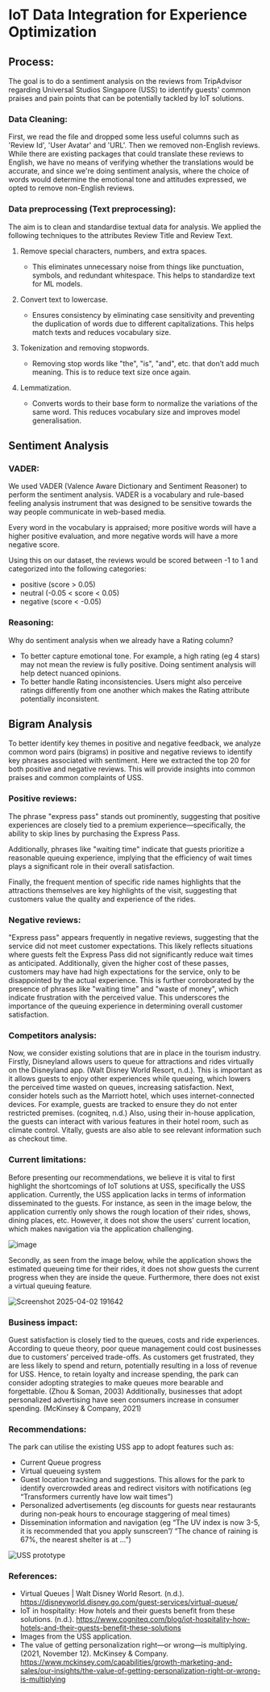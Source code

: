 # IoT Data Integration for Experience Optimization

## Process:

The goal is to do a sentiment analysis on the reviews from TripAdvisor regarding Universal Studios Singapore (USS) to identify guests' common praises and pain points that can be potentially tackled by IoT solutions.

### Data Cleaning:

First, we read the file and dropped some less useful columns such as 'Review Id', 'User Avatar' and 'URL'. Then we removed non-English reviews. While there are existing packages that could translate these reviews to English, we have no means of verifying whether the translations would be accurate, and since we're doing sentiment analysis, where the choice of words would determine the emotional tone and attitudes expressed, we opted to remove non-English reviews.

### Data preprocessing (Text preprocessing):

The aim is to clean and standardise textual data for analysis. We applied the following techniques to the attributes Review Title and Review Text.

1. Remove special characters, numbers, and extra spaces.
    - This eliminates unnecessary noise from things like punctuation, symbols, and redundant whitespace. This helps to standardize text for ML models.

2. Convert text to lowercase.
    - Ensures consistency by eliminating case sensitivity and preventing the duplication of words due to different capitalizations. This helps match texts and reduces vocabulary size.


3. Tokenization and removing stopwords.
    - Removing stop words like "the", "is", "and", etc. that don’t add much meaning. This is to reduce text size once again.

4. Lemmatization.
    - Converts words to their base form to normalize the variations of the same word. This reduces vocabulary size and improves model generalisation.
  

## Sentiment Analysis

### VADER: 
We used VADER (Valence Aware Dictionary and Sentiment Reasoner) to perform the sentiment analysis. VADER is a vocabulary and rule-based feeling analysis instrument that was designed to be sensitive towards the way people communicate in web-based media. 

Every word in the vocabulary is appraised; more positive words will have a higher positive evaluation, and more negative words will have a more negative score.

Using this on our dataset, the reviews would be scored between -1 to 1 and categorized into the following categories:
- positive (score > 0.05) 
- neutral (-0.05 < score < 0.05)
- negative (score < -0.05)

### Reasoning:
Why do sentiment analysis when we already have a Rating column?
- To better capture emotional tone. For example, a high rating (eg 4 stars) may not mean the review is fully positive. Doing sentiment analysis will help detect nuanced opinions.
- To better handle Rating inconsistencies. Users might also perceive ratings differently from one another which makes the Rating attribute potentially inconsistent.

## Bigram Analysis

To better identify key themes in positive and negative feedback, we analyze common word pairs (bigrams) in positive and negative reviews to identify key phrases associated with sentiment. Here we extracted the top 20 for both positive and negative reviews. This will provide insights into common praises and common complaints of USS.

### Positive reviews:

The phrase "express pass" stands out prominently, suggesting that positive experiences are closely tied to a premium experience—specifically, the ability to skip lines by purchasing the Express Pass.

Additionally, phrases like "waiting time" indicate that guests prioritize a reasonable queuing experience, implying that the efficiency of wait times plays a significant role in their overall satisfaction.

Finally, the frequent mention of specific ride names highlights that the attractions themselves are key highlights of the visit, suggesting that customers value the quality and experience of the rides.


### Negative reviews:

"Express pass" appears frequently in negative reviews, suggesting that the service did not meet customer expectations. This likely reflects situations where guests felt the Express Pass did not significantly reduce wait times as anticipated. Additionally, given the higher cost of these passes, customers may have had high expectations for the service, only to be disappointed by the actual experience. This is further corroborated by the presence of phrases like "waiting time" and "waste of money", which indicate frustration with the perceived value. This underscores the importance of the queuing experience in determining overall customer satisfaction.

### Competitors analysis:

Now, we consider existing solutions that are in place in the tourism industry. Firstly, Disneyland allows users to queue for attractions and rides virtually on the Disneyland app. (Walt Disney World Resort, n.d.). This is important as it allows guests to enjoy other experiences while queueing, which lowers the perceived time wasted on queues, increasing satisfaction. Next, consider hotels such as the Marriott hotel, which uses internet-connected devices. For example, guests are tracked to ensure they do not enter restricted premises. (cogniteq, n.d.) Also, using their in-house application, the guests can interact with various features in their hotel room, such as climate control. Vitally, guests are also able to see relevant information such as checkout time. 

### Current limitations:

Before presenting our recommendations, we believe it is vital to first highlight the shortcomings of IoT solutions at USS, specifically the USS application. Currently, the USS application lacks in terms of information disseminated to the guests. For instance, as seen in the image below, the application currently only shows the rough location of their rides, shows, dining places, etc. However, it does not show the users' current location, which makes navigation via the application challenging.

![image](https://github.com/user-attachments/assets/63f2de1c-b440-4858-b6f1-558d122dd8fe)


Secondly, as seen from the image below, while the application shows the estimated queueing time for their rides, it does not show guests the current progress when they are inside the queue. Furthermore, there does not exist a virtual queuing feature. 

![Screenshot 2025-04-02 191642](https://github.com/user-attachments/assets/7814efcf-18f6-4768-abf6-0d20dca34843)

### Business impact:

Guest satisfaction is closely tied to the queues, costs and ride experiences. According to queue theory, poor queue management could cost businesses due to customers’ perceived trade-offs. As customers get frustrated, they are less likely to spend and return, potentially resulting in a loss of revenue for USS. Hence, to retain loyalty and increase spending, the park can consider adopting strategies to make queues more bearable and forgettable. (Zhou & Soman, 2003) Additionally, businesses that adopt personalized advertising have seen consumers increase in consumer spending. (McKinsey & Company, 2021)

### Recommendations:

The park can utilise the existing USS app to adopt features such as:
* Current Queue progress
* Virtual queueing system
* Guest location tracking and suggestions. This allows for the park to identify overcrowded areas and redirect visitors with notifications (eg “Transformers currently have low wait times”)
* Personalized advertisements (eg discounts for guests near restaurants during non-peak hours to encourage staggering of meal times)
* Dissemination information and navigation (eg “The UV index is now 3-5, it is recommended that you apply sunscreen”/ “The chance of raining is 67%, the nearest shelter is at …”)


![USS prototype](https://github.com/user-attachments/assets/c75aa543-0778-4df1-b3e5-f9bc34e08bd4)




### References:
* Virtual Queues | Walt Disney World Resort. (n.d.). https://disneyworld.disney.go.com/guest-services/virtual-queue/
* IoT in hospitality: How hotels and their guests benefit from these solutions. (n.d.). https://www.cogniteq.com/blog/iot-hospitality-how-hotels-and-their-guests-benefit-these-solutions 
* Images from the USS application.
* The value of getting personalization right—or wrong—is multiplying. (2021, November 12). McKinsey & Company. https://www.mckinsey.com/capabilities/growth-marketing-and-sales/our-insights/the-value-of-getting-personalization-right-or-wrong-is-multiplying
